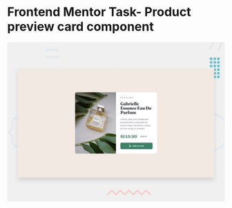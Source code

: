 # Frontend Mentor Task- Product preview card component

![Design preview for the Product preview card component coding challenge](./design/desktop-preview.jpg)

